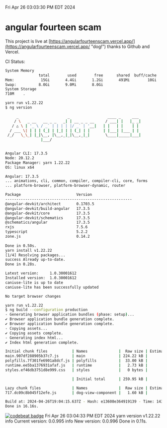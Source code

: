 Fri Apr 26 03:03:30 PM EDT 2024

# angular fourteen scam


This project is live at [https://angularfourteenscam.vercel.app/](https://angularfourteenscam.vercel.app/ "dog!") thanks to Github and Vercel.

CI Status: 

```bash
System Memory
               total        used        free      shared  buff/cache   available
Mem:            15Gi       4.4Gi       1.2Gi       491Mi        10Gi        10Gi
Swap:          8.0Gi       9.0Mi       8.0Gi
System Storage
710M	.
```
```bash
yarn run v1.22.22
$ ng version

     _                      _                 ____ _     ___
    / \   _ __   __ _ _   _| | __ _ _ __     / ___| |   |_ _|
   / △ \ | '_ \ / _` | | | | |/ _` | '__|   | |   | |    | |
  / ___ \| | | | (_| | |_| | | (_| | |      | |___| |___ | |
 /_/   \_\_| |_|\__, |\__,_|_|\__,_|_|       \____|_____|___|
                |___/
    

Angular CLI: 17.3.5
Node: 20.12.2
Package Manager: yarn 1.22.22
OS: linux x64

Angular: 17.3.5
... animations, cli, common, compiler, compiler-cli, core, forms
... platform-browser, platform-browser-dynamic, router

Package                         Version
---------------------------------------------------------
@angular-devkit/architect       0.1703.5
@angular-devkit/build-angular   17.3.5
@angular-devkit/core            17.3.5
@angular-devkit/schematics      17.3.5
@schematics/angular             17.3.5
rxjs                            7.5.6
typescript                      5.2.2
zone.js                         0.14.2
    
Done in 0.50s.
yarn install v1.22.22
[1/4] Resolving packages...
success Already up-to-date.
Done in 0.28s.
```
```bash
Latest version:     1.0.30001612
Installed version:  1.0.30001612
caniuse-lite is up to date
caniuse-lite has been successfully updated

No target browser changes
```
```bash
yarn run v1.22.22
$ ng build --configuration production
- Generating browser application bundles (phase: setup)...
✔ Browser application bundle generation complete.
✔ Browser application bundle generation complete.
- Copying assets...
✔ Copying assets complete.
- Generating index html...
✔ Index html generation complete.

Initial chunk files           | Names              |  Raw size | Estimated transfer size
main.907df288905b37c7.js      | main               | 224.22 kB |                60.61 kB
polyfills.7f301fe6901a8dcf.js | polyfills          |  33.00 kB |                10.64 kB
runtime.ee5ba1376931afaf.js   | runtime            |   2.73 kB |                 1.27 kB
styles.ef46db3751d8e999.css   | styles             |   0 bytes |                       -

                              | Initial total      | 259.95 kB |                72.51 kB

Lazy chunk files              | Names              |  Raw size | Estimated transfer size
717.dc09c8b045f12efe.js       | dog-view-component |   1.60 kB |               802 bytes

Build at: 2024-04-26T19:04:15.637Z - Hash: e13608e364919139 - Time: 14369ms
Done in 16.16s.
```
[![codebeat badge](https://codebeat.co/badges/8cb3c84a-d002-4f78-98dd-3540260c751a)](https://codebeat.co/projects/github-com-kfedora-angularfourteenscam-master)
Fri Apr 26 03:04:33 PM EDT 2024
yarn version v1.22.22
info Current version: 0.0.995
info New version: 0.0.996
Done in 0.11s.
